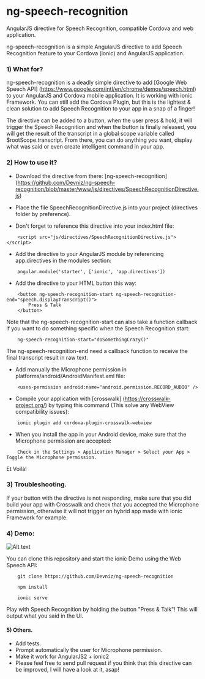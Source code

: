 # ng-speech-recognition
AngularJS directive for Speech Recognition, compatible Cordova and web application.

ng-speech-recognition is a simple AngularJS directive to add Speech Recognition feature to your Cordova (ionic) and AngularJS application.

### 1) What for?

ng-speech-recognition is a deadly simple directive to add [Google Web Speech API] (https://www.google.com/intl/en/chrome/demos/speech.html) to your AngularJS and Cordova mobile application. It is working with ionic Framework. You can still add the Cordova Plugin, but this is the lightest & clean solution to add Speech Recognition to your app in a snap of a finger!

The directive can be added to a button, when the user press & hold, it will trigger the Speech Recognition and when the button is finally released, you will get the result of the transcript in a global scope variable called $rootScope.transcript.
From there, you can do anything you want, display what was said or even create intelligent command in your app.

### 2) How to use it?

- Download the directive from there: [ng-speech-recognition] (https://github.com/Devniz/ng-speech-recognition/blob/master/www/js/directives/SpeechRecognitionDirective.js)

- Place the file SpeechRecognitionDirective.js into your project (directives folder by preference).

- Don't forget to reference this directive into your index.html file:

```
    <script src="js/directives/SpeechRecognitionDirective.js"></script>
```

- Add the directive to your AngularJS module by referencing app.directives in the modules section:

```
    angular.module('starter', ['ionic', 'app.directives'])
```

- Add the directive to your HTML button this way:

```
    <button ng-speech-recognition-start ng-speech-recognition-end="speech.displayTranscript()">
        Press & Talk
    </button>
```

Note that the ng-speech-recognition-start can also take a function callback if you want to do something specific when the Speech Recognition start:

```
    ng-speech-recognition-start="doSomethingCrazy()"
```

The ng-speech-recognition-end need a callback function to receive the final transcript result in raw text.


- Add manually the Microphone permission in platforms/android/AndroidManifest.xml file:

```
    <uses-permission android:name="android.permission.RECORD_AUDIO" />
```

- Compile your application with [crosswalk] (https://crosswalk-project.org/) by typing this command (This solve any WebView compatibility issues):

```
    ionic plugin add cordova-plugin-crosswalk-webview
```

- When you install the app in your Android device, make sure that the Microphone permission are accepted:

```
    Check in the Settings > Application Manager > Select your App > Toggle the Microphone permission.
```

Et Voilà!

### 3) Troubleshooting.

If your button with the directive is not responding, make sure that you did build your app with Crosswalk and check that you accepted the Microphone permission, otherwise it will not trigger on hybrid app made with ionic Framework for example.

### 4) Demo:

![Alt text](http://i1076.photobucket.com/albums/w460/kooryslab/Screen%20Shot%202016-11-20%20at%2022.00.11_zpsdxurhaud.png "Ionic Speech Recognition Demo")

You can clone this repository and start the ionic Demo using the Web Speech API:

```
    git clone https://github.com/Devniz/ng-speech-recognition
```

```
    npm install
```

```
    ionic serve
```

Play with Speech Recognition by holding the button "Press & Talk"! This will output what you said in the UI.


#### 5) Others.

- Add tests.
- Prompt automatically the user for Microphone permission.
- Make it work for AngularJS2 + ionic2
- Please feel free to send pull request if you think that this directive can be improved, I will have a look at it, asap!



